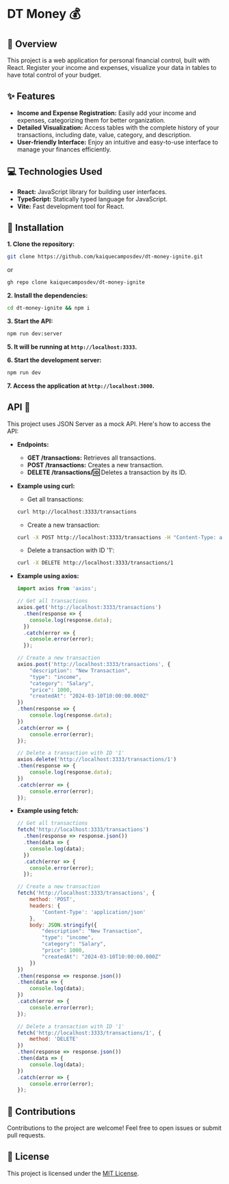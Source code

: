 # DT Money 💰

## 📍 Overview
This project is a web application for personal financial control, built with React. Register your income and expenses, visualize your data in tables to have total control of your budget.

## ✨ Features
- **Income and Expense Registration:** Easily add your income and expenses, categorizing them for better organization.
- **Detailed Visualization:** Access tables with the complete history of your transactions, including date, value, category, and description.
- **User-friendly Interface:** Enjoy an intuitive and easy-to-use interface to manage your finances efficiently.

## 💻 Technologies Used
- **React:** JavaScript library for building user interfaces.
- **TypeScript:** Statically typed language for JavaScript.
- **Vite:** Fast development tool for React.

## 🚀 Installation
**1. Clone the repository:**
```bash
git clone https://github.com/kaiquecamposdev/dt-money-ignite.git
```
or 
```bash
gh repo clone kaiquecamposdev/dt-money-ignite
```
**2. Install the dependencies:**
```bash
cd dt-money-ignite && npm i
```
**3. Start the API:**
```bash
npm run dev:server
```
**5. It will be running at `http://localhost:3333`.**

**6. Start the development server:**
```bash
npm run dev
```
**7. Access the application at `http://localhost:3000`.**

## API 📡
This project uses JSON Server as a mock API. Here's how to access the API:

- **Endpoints:**
    - **GET /transactions:** Retrieves all transactions.
    - **POST /transactions:** Creates a new transaction.
    - **DELETE /transactions/:id:** Deletes a transaction by its ID.

- **Example using curl:**
   -  Get all transactions:
    ```bash
    curl http://localhost:3333/transactions
    ```
   - Create a new transaction:
    ```bash
    curl -X POST http://localhost:3333/transactions -H "Content-Type: application/json" -d '{"description": "New Transaction", "type": "income", "category": "Salary", "price": 1000, "createdAt": "2024-03-10T10:00:00.000Z"}'
    ```
   - Delete a transaction with ID '1':
    ```bash
    curl -X DELETE http://localhost:3333/transactions/1
    ```
- **Example using axios:**
  ```javascript
  import axios from 'axios';

  // Get all transactions
  axios.get('http://localhost:3333/transactions')
    .then(response => {
      console.log(response.data);
    })
    .catch(error => {
      console.error(error);
    });

  // Create a new transaction
  axios.post('http://localhost:3333/transactions', {
      "description": "New Transaction", 
      "type": "income", 
      "category": "Salary", 
      "price": 1000, 
      "createdAt": "2024-03-10T10:00:00.000Z"
  })
  .then(response => {
      console.log(response.data);
  })
  .catch(error => {
      console.error(error);
  });

  // Delete a transaction with ID '1'
  axios.delete('http://localhost:3333/transactions/1')
  .then(response => {
      console.log(response.data);
  })
  .catch(error => {
      console.error(error);
  });
  ```
- **Example using fetch:**
  ```javascript
  // Get all transactions
  fetch('http://localhost:3333/transactions')
    .then(response => response.json())
    .then(data => {
      console.log(data);
    })
    .catch(error => {
      console.error(error);
    });

  // Create a new transaction
  fetch('http://localhost:3333/transactions', {
      method: 'POST',
      headers: {
          'Content-Type': 'application/json'
      },
      body: JSON.stringify({
          "description": "New Transaction", 
          "type": "income", 
          "category": "Salary", 
          "price": 1000, 
          "createdAt": "2024-03-10T10:00:00.000Z"
      })
  })
  .then(response => response.json())
  .then(data => {
      console.log(data);
  })
  .catch(error => {
      console.error(error);
  });

  // Delete a transaction with ID '1'
  fetch('http://localhost:3333/transactions/1', {
      method: 'DELETE'
  })
  .then(response => response.json())
  .then(data => {
      console.log(data);
  })
  .catch(error => {
      console.error(error);
  });
  ```
## 🤝 Contributions
Contributions to the project are welcome! Feel free to open issues or submit pull requests.

## 📝 License
This project is licensed under the [MIT License](./LICENSE).
